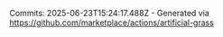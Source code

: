 Commits: 2025-06-23T15:24:17.488Z - Generated via https://github.com/marketplace/actions/artificial-grass
<br>
